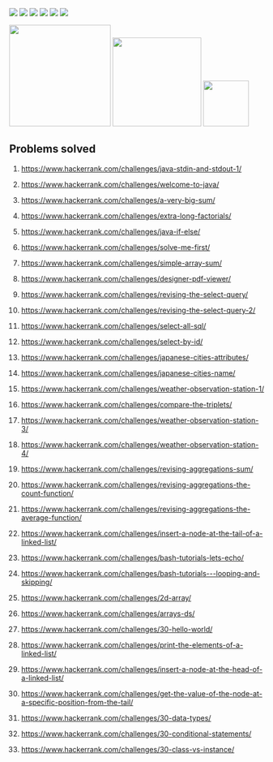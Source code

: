 <img src="https://img.shields.io/github/languages/code-size/jakubowiczish/hackerrank-solutions?style=for-the-badge"> <img src="https://img.shields.io/github/repo-size/jakubowiczish/hackerrank-solutions?color=purple&style=for-the-badge"> 
<img src="https://img.shields.io/github/languages/count/jakubowiczish/hackerrank-solutions?color=green&style=for-the-badge"> 
<img src="https://img.shields.io/github/languages/top/jakubowiczish/hackerrank-solutions?color=orange&style=for-the-badge">
<img src="https://img.shields.io/github/commit-activity/m/jakubowiczish/hackerrank-solutions?color=lime&style=for-the-badge">
<img src="https://img.shields.io/github/last-commit/jakubowiczish/hackerrank-solutions?color=darkgreen&style=for-the-badge">

<img src="https://tokei.rs/b1/github/jakubowiczish/hackerrank-solutions?category=code" width="200"> <img src="https://tokei.rs/b1/github/jakubowiczish/hackerrank-solutions?category=lines" width="175">
<img src="https://tokei.rs/b1/github/jakubowiczish/hackerrank-solutions?category=files" width="90">

## Problems solved

1. https://www.hackerrank.com/challenges/java-stdin-and-stdout-1/

1. https://www.hackerrank.com/challenges/welcome-to-java/

1. https://www.hackerrank.com/challenges/a-very-big-sum/

1. https://www.hackerrank.com/challenges/extra-long-factorials/

1. https://www.hackerrank.com/challenges/java-if-else/

1. https://www.hackerrank.com/challenges/solve-me-first/

1. https://www.hackerrank.com/challenges/simple-array-sum/

1. https://www.hackerrank.com/challenges/designer-pdf-viewer/

1. https://www.hackerrank.com/challenges/revising-the-select-query/

1. https://www.hackerrank.com/challenges/revising-the-select-query-2/

1. https://www.hackerrank.com/challenges/select-all-sql/

1. https://www.hackerrank.com/challenges/select-by-id/

1. https://www.hackerrank.com/challenges/japanese-cities-attributes/

1. https://www.hackerrank.com/challenges/japanese-cities-name/

1. https://www.hackerrank.com/challenges/weather-observation-station-1/

1. https://www.hackerrank.com/challenges/compare-the-triplets/

1. https://www.hackerrank.com/challenges/weather-observation-station-3/

1. https://www.hackerrank.com/challenges/weather-observation-station-4/

1. https://www.hackerrank.com/challenges/revising-aggregations-sum/

1. https://www.hackerrank.com/challenges/revising-aggregations-the-count-function/

1. https://www.hackerrank.com/challenges/revising-aggregations-the-average-function/

1. https://www.hackerrank.com/challenges/insert-a-node-at-the-tail-of-a-linked-list/

1. https://www.hackerrank.com/challenges/bash-tutorials-lets-echo/

1. https://www.hackerrank.com/challenges/bash-tutorials---looping-and-skipping/

1. https://www.hackerrank.com/challenges/2d-array/
1. https://www.hackerrank.com/challenges/arrays-ds/
1. https://www.hackerrank.com/challenges/30-hello-world/
1. https://www.hackerrank.com/challenges/print-the-elements-of-a-linked-list/
1. https://www.hackerrank.com/challenges/insert-a-node-at-the-head-of-a-linked-list/
1. https://www.hackerrank.com/challenges/get-the-value-of-the-node-at-a-specific-position-from-the-tail/
1. https://www.hackerrank.com/challenges/30-data-types/
1. https://www.hackerrank.com/challenges/30-conditional-statements/
1. https://www.hackerrank.com/challenges/30-class-vs-instance/
